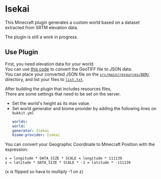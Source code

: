 # Isekai

This Minecraft plugin generates a custom world based on a dataset extracted from SRTM elevation data.

The plugin is still a work in progress.

## Use Plugin

First, you need elevation data for your world.   
You can use [this code](https://gist.github.com/choshinyoung/f3cc51ee5f0b0e90d0e0d60fc0346a3e) to convert the GeoTIFF file to JSON data.    
You can place your converted JSON file on the [`src/main/resources/DEM/`](https://github.com/choshinyoung/Isekai/tree/master/src/main/resources/DEM) directory,
and list your files to [`list.txt`](https://github.com/choshinyoung/Isekai/blob/master/src/main/resources/DEM/list.txt).

After building the plugin that includes resources files,   
There are some settings that need to be set on the server.

- Set the world's height as its max value.
- Set world generator and biome provider by adding the following lines on `bukkit.yml`
   ```yml
   worlds:
   world:
   generator: Isekai
   biome-provider: Isekai
   ```
   
You can convert your Geographic Coordinate to Minecraft Position with the expression:
```
x = longitude * DATA_SIZE * SCALE = longitude * 111139
z = latitude * DATA_SIZE * SCALE * -1 = latitude * -111139
```

(x is flipped so hava to multiply -1 on z)